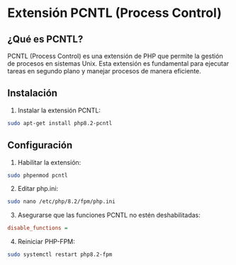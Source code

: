 # Extensión PCNTL (Process Control)

## ¿Qué es PCNTL?
PCNTL (Process Control) es una extensión de PHP que permite la gestión de procesos en sistemas Unix. Esta extensión es fundamental para ejecutar tareas en segundo plano y manejar procesos de manera eficiente.

## Instalación

1. Instalar la extensión PCNTL:
```bash
sudo apt-get install php8.2-pcntl
```

## Configuración

1. Habilitar la extensión:
```bash
sudo phpenmod pcntl
```
2. Editar php.ini:
```bash
sudo nano /etc/php/8.2/fpm/php.ini
```
3. Asegurarse que las funciones PCNTL no estén deshabilitadas:
```ini
disable_functions =
```
4. Reiniciar PHP-FPM:
```bash
sudo systemctl restart php8.2-fpm
```
